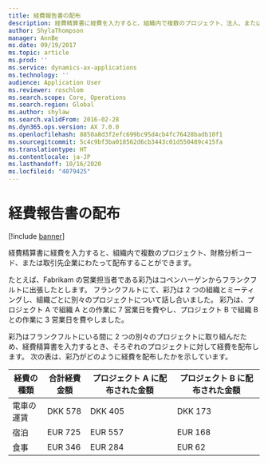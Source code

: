 ```yaml
---
title: 経費報告書の配布
description: 経費精算書に経費を入力すると、組織内で複数のプロジェクト、法人、または取引先企業にわたって配布することができます。
author: ShylaThompson
manager: AnnBe
ms.date: 09/19/2017
ms.topic: article
ms.prod: ''
ms.service: dynamics-ax-applications
ms.technology: ''
audience: Application User
ms.reviewer: roschlom
ms.search.scope: Core, Operations
ms.search.region: Global
ms.author: shylaw
ms.search.validFrom: 2016-02-28
ms.dyn365.ops.version: AX 7.0.0
ms.openlocfilehash: 8850a8d3f2efc699bc95d4cb4fc76428badb10f1
ms.sourcegitcommit: 5c4c9bf3ba018562d6cb3443c01d550489c415fa
ms.translationtype: HT
ms.contentlocale: ja-JP
ms.lasthandoff: 10/16/2020
ms.locfileid: "4079425"
---
```

# <a name="expense-report-distributions"></a>経費報告書の配布

[!include [banner](../includes/banner.md)]

経費精算書に経費を入力すると、組織内で複数のプロジェクト、財務分析コード、または取引先企業にわたって配布することができます。

たとえば、Fabrikam の営業担当者である彩乃はコペンハーゲンからフランクフルトに出張したとします。 フランクフルトにて、彩乃は 2 つの組織とミーティングし、組織ごとに別々のプロジェクトについて話し合いました。 彩乃は、プロジェクト A で組織 A との作業に 7 営業日を費やし、プロジェクト B で組織 B との作業に 3 営業日を費やしました。

彩乃はフランクフルトにいる間に 2 つの別々のプロジェクトに取り組んだため、経費精算書を入力するとき、そろぞれのプロジェクトに対して経費を配布します。 次の表は、彩乃がどのように経費を配布したかを示しています。


| 経費の種類 | 合計経費金額|プロジェクト A に配布された金額| プロジェクト B に配布された金額 |
|--------------|---------------------|-------------------------------|---------------------------------|
|電車の運賃   |DKK 578              |DKK 405                        |DKK 173                          |
|宿泊         |EUR 725              |EUR 557                        |EUR 168                          |
|食事         |EUR 346              |EUR 284                        |EUR 62                           |

